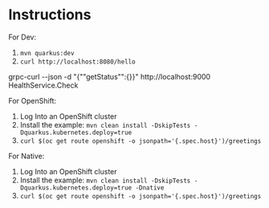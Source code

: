 # Instructions

For Dev:

1. `mvn quarkus:dev`
2. `curl http://localhost:8080/hello`

grpc-curl --json -d "{""getStatus"":{}}" http://localhost:9000 HealthService.Check

For OpenShift:

1. Log Into an OpenShift cluster
2. Install the example: `mvn clean install -DskipTests -Dquarkus.kubernetes.deploy=true`
3. `curl $(oc get route openshift -o jsonpath='{.spec.host}')/greetings`

For Native:

1. Log Into an OpenShift cluster
2. Install the example: `mvn clean install -DskipTests -Dquarkus.kubernetes.deploy=true -Dnative`
3. `curl $(oc get route openshift -o jsonpath='{.spec.host}')/greetings`